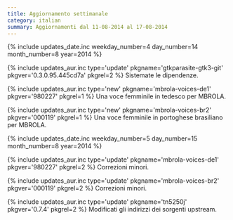 ```yaml
---
title: Aggiornamento settimanale
category: italian
summary: Aggiornamenti dal 11-08-2014 al 17-08-2014
---
```


{% include updates_date.inc weekday_number=4 day_number=14 month_number=8 year=2014 %}

{% include updates_aur.inc type='update' pkgname='gtkparasite-gtk3-git' pkgver='0.3.0.95.445cd7a' pkgrel=2 %}
Sistemate le dipendenze.

{% include updates_aur.inc type='new' pkgname='mbrola-voices-de1' pkgver='980227' pkgrel=1 %}
Una voce femminile in tedesco per MBROLA.

{% include updates_aur.inc type='new' pkgname='mbrola-voices-br2' pkgver='000119' pkgrel=1 %}
Una voce femminile in portoghese brasiliano per MBROLA.

{% include updates_date.inc weekday_number=5 day_number=15 month_number=8 year=2014 %}

{% include updates_aur.inc type='update' pkgname='mbrola-voices-de1' pkgver='980227' pkgrel=2 %}
Correzioni minori.

{% include updates_aur.inc type='update' pkgname='mbrola-voices-br2' pkgver='000119' pkgrel=2 %}
Correzioni minori.

{% include updates_aur.inc type='update' pkgname='tn5250j' pkgver='0.7.4' pkgrel=2 %}
Modificati gli indirizzi dei sorgenti upstream.

